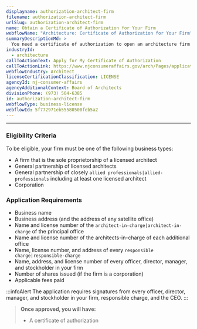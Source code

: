 ```yaml
---
displayname: authorization-architect-firm
filename: authorization-architect-firm
urlSlug: authorization-architect-firm
name: Obtain a Certificate of Authorization for Your Firm
webflowName: "Architecture: Certificate of Authorization for Your Firm"
summaryDescriptionMd: >
  You need a certificate of authorization to open an architecture firm.
industryId:
  - architecture
callToActionText: Apply for My Certificate of Authorization
callToActionLink: https://www.njconsumeraffairs.gov/arch/Pages/applications.aspx
webflowIndustry: Architect
licenseCertificationClassification: LICENSE
agencyId: nj-consumer-affairs
agencyAdditionalContext: Board of Architects
divisionPhone: (973) 504-6385
id: authorization-architect-firm
webflowType: business-license
webflowId: 5f772971eb55580500feb5a2
---
```


---

### Eligibility Criteria

To be eligible, your firm must be one of the following business types:

- A firm that is the sole proprietorship of a licensed architect
- General partnership of licensed architects
- General partnership of closely `allied professionals|allied-professionals` including at least one licensed architect
- Corporation

### Application Requirements

- Business name
- Business address (and the address of any satellite office)
- Name and license number of the `architect-in-charge|architect-in-charge` of the principal office
- Name and license number of the architects-in-charge of each additional office
- Name, license number, and address of every `responsible charge|responsible-charge`
- Name, address, and license number of every officer, director, manager, and stockholder in your firm
- Number of shares issued (if the firm is a corporation)
- Applicable fees paid

:::infoAlert
The application requires signatures from every officer, director, manager, and stockholder in your firm, responsible charge, and the CEO.
:::

> **Once approved, you will have:**
>
> - A certificate of authorization

